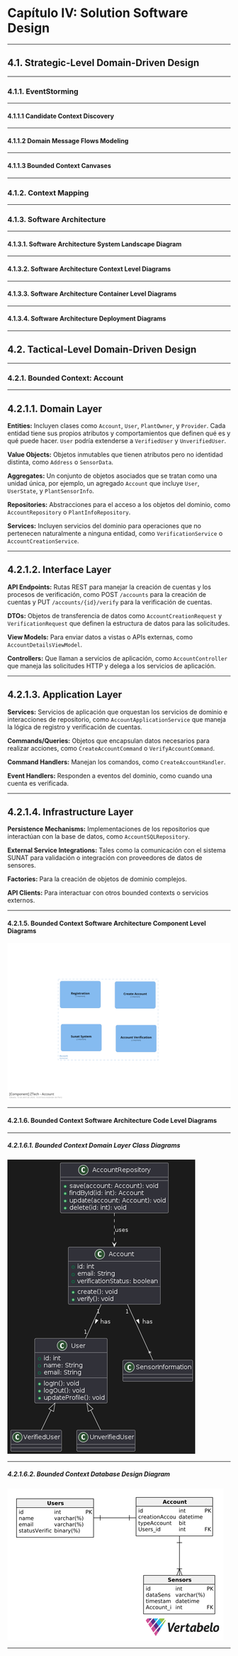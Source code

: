 # Capítulo IV: Solution Software Design
---
## 4.1. Strategic-Level Domain-Driven Design
---
### 4.1.1. EventStorming
---
#### 4.1.1.1 Candidate Context Discovery
---
#### 4.1.1.2 Domain Message Flows Modeling
---
#### 4.1.1.3 Bounded Context Canvases
---
### 4.1.2. Context Mapping
---
### 4.1.3. Software Architecture
---
#### 4.1.3.1. Software Architecture System Landscape Diagram
---
#### 4.1.3.2. Software Architecture Context Level Diagrams
---
#### 4.1.3.3. Software Architecture Container Level Diagrams
---
#### 4.1.3.4. Software Architecture Deployment Diagrams
---
## 4.2. Tactical-Level Domain-Driven Design
---
### 4.2.1. Bounded Context: Account 
---
## 4.2.1.1. Domain Layer

**Entities:** Incluyen clases como `Account`, `User`, `PlantOwner`, y `Provider`. Cada entidad tiene sus propios atributos y comportamientos que definen qué es y qué puede hacer. `User` podría extenderse a `VerifiedUser` y `UnverifiedUser`.

**Value Objects:** Objetos inmutables que tienen atributos pero no identidad distinta, como `Address` o `SensorData`.

**Aggregates:** Un conjunto de objetos asociados que se tratan como una unidad única, por ejemplo, un agregado `Account` que incluye `User`, `UserState`, y `PlantSensorInfo`.

**Repositories:** Abstracciones para el acceso a los objetos del dominio, como `AccountRepository` o `PlantInfoRepository`.

**Services:** Incluyen servicios del dominio para operaciones que no pertenecen naturalmente a ninguna entidad, como `VerificationService` o `AccountCreationService`.

---

## 4.2.1.2. Interface Layer

**API Endpoints:** Rutas REST para manejar la creación de cuentas y los procesos de verificación, como POST `/accounts` para la creación de cuentas y PUT `/accounts/{id}/verify` para la verificación de cuentas.

**DTOs:** Objetos de transferencia de datos como `AccountCreationRequest` y `VerificationRequest` que definen la estructura de datos para las solicitudes.

**View Models:** Para enviar datos a vistas o APIs externas, como `AccountDetailsViewModel`.

**Controllers:** Que llaman a servicios de aplicación, como `AccountController` que maneja las solicitudes HTTP y delega a los servicios de aplicación.

---

## 4.2.1.3. Application Layer

**Services:** Servicios de aplicación que orquestan los servicios de dominio e interacciones de repositorio, como `AccountApplicationService` que maneja la lógica de registro y verificación de cuentas.

**Commands/Queries:** Objetos que encapsulan datos necesarios para realizar acciones, como `CreateAccountCommand` o `VerifyAccountCommand`.

**Command Handlers:** Manejan los comandos, como `CreateAccountHandler`.

**Event Handlers:** Responden a eventos del dominio, como cuando una cuenta es verificada.

---

## 4.2.1.4. Infrastructure Layer

**Persistence Mechanisms:** Implementaciones de los repositorios que interactúan con la base de datos, como `AccountSQLRepository`.

**External Service Integrations:** Tales como la comunicación con el sistema SUNAT para validación o integración con proveedores de datos de sensores.

**Factories:** Para la creación de objetos de dominio complejos.

**API Clients:** Para interactuar con otros bounded contexts o servicios externos.

---
#### 4.2.1.5. Bounded Context Software Architecture Component Level Diagrams

![C4 Component Diagram](/assets/componentAccount.png)

--- 
#### 4.2.1.6. Bounded Context Software Architecture Code Level Diagrams
---
##### 4.2.1.6.1. Bounded Context Domain Layer Class Diagrams

![Bounded Context Class Design Diagram](/assets/class1.png)


---
##### 4.2.1.6.2. Bounded Context Database Design Diagram

![Bounded Context Database Design Diagram](/assets/Bounded1.png)

---

